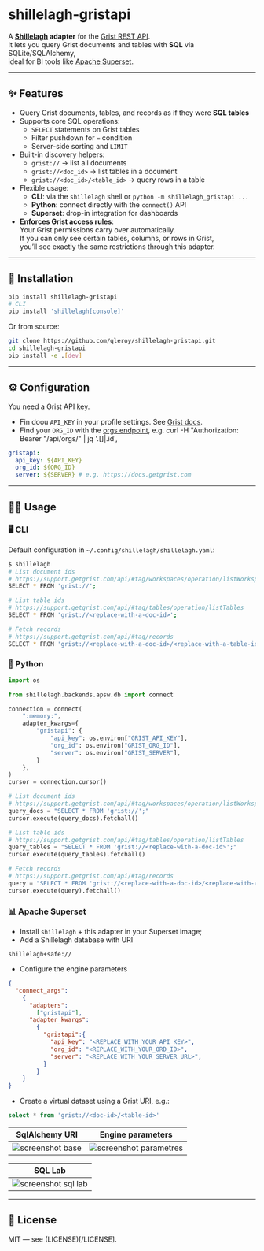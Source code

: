 # shillelagh-gristapi

A **[Shillelagh](https://github.com/betodealmeida/shillelagh) adapter** for the [Grist REST API](https://support.getgrist.com/api/).  
It lets you query Grist documents and tables with **SQL** via SQLite/SQLAlchemy,  
ideal for BI tools like [Apache Superset](https://superset.apache.org/).

---

## ✨ Features

- Query Grist documents, tables, and records as if they were **SQL tables**
- Supports core SQL operations:
  - `SELECT` statements on Grist tables
  - Filter pushdown for `=` condition
  - Server-side sorting and `LIMIT`
- Built-in discovery helpers:
  - `grist://` → list all documents
  - `grist://<doc_id>` → list tables in a document
  - `grist://<doc_id>/<table_id>` → query rows in a table
- Flexible usage:
  - **CLI**: via the `shillelagh` shell or `python -m shillelagh_gristapi ...`
  - **Python**: connect directly with the `connect()` API
  - **Superset**: drop-in integration for dashboards
- **Enforces Grist access rules**:  
  Your Grist permissions carry over automatically.  
  If you can only see certain tables, columns, or rows in Grist,  
  you’ll see exactly the same restrictions through this adapter.

---

## 🚀 Installation

```bash
pip install shillelagh-gristapi
# CLI
pip install 'shillelagh[console]'
```

Or from source:

```bash
git clone https://github.com/qleroy/shillelagh-gristapi.git
cd shillelagh-gristapi
pip install -e .[dev]
```

---

## ⚙️ Configuration
You need a Grist API key. 
- Fin doou `API_KEY` in your profile settings. See [Grist docs](https://support.getgrist.com/rest-api/).
- Find your `ORG_ID`  with the [orgs endpoint](https://support.getgrist.com/api/#tag/orgs/operation/listOrgs), e.g. curl -H "Authorization: Bearer <replace-with-your-apy-key> "<replace-with-your-server>/api/orgs/" | jq '.[]|.id',

```yaml
gristapi:
  api_key: ${API_KEY} 
  org_id: ${ORG_ID} 
  server: ${SERVER} # e.g. https://docs.getgrist.com
```

---

## 🧑‍💻 Usage

### 🖥️ CLI

Default configuration in `~/.config/shillelagh/shillelagh.yaml`:

```bash
$ shillelagh
# List document ids
# https://support.getgrist.com/api/#tag/workspaces/operation/listWorkspaces
SELECT * FROM 'grist://';

# List table ids
# https://support.getgrist.com/api/#tag/tables/operation/listTables
SELECT * FROM 'grist://<replace-with-a-doc-id>';

# Fetch records
# https://support.getgrist.com/api/#tag/records
SELECT * FROM 'grist://<replace-with-a-doc-id>/<replace-with-a-table-id>';
```

### 🐍 Python

```python
import os

from shillelagh.backends.apsw.db import connect

connection = connect(
    ":memory:",
    adapter_kwargs={
        "gristapi": {
            "api_key": os.environ["GRIST_API_KEY"],
            "org_id": os.environ["GRIST_ORG_ID"],
            "server": os.environ["GRIST_SERVER"],
        }
    },
)
cursor = connection.cursor()

# List document ids
# https://support.getgrist.com/api/#tag/workspaces/operation/listWorkspaces
query_docs = "SELECT * FROM 'grist://';"
cursor.execute(query_docs).fetchall()

# List table ids
# https://support.getgrist.com/api/#tag/tables/operation/listTables
query_tables = "SELECT * FROM 'grist://<replace-with-a-doc-id>';"
cursor.execute(query_tables).fetchall()

# Fetch records
# https://support.getgrist.com/api/#tag/records
query = "SELECT * FROM 'grist://<replace-with-a-doc-id>/<replace-with-a-table-id>';"
cursor.execute(query).fetchall()
```

### 📊 Apache Superset

- Install `shillelagh` + this adapter in your Superset image;
- Add a Shillelagh database with URI
```
shillelagh+safe://
```
- Configure the engine parameters
```json
{
  "connect_args":
    {
      "adapters":
        ["gristapi"],
      "adapter_kwargs":
        {
          "gristapi":{
            "api_key": "<REPLACE_WITH_YOUR_API_KEY>",
            "org_id": "<REPLACE_WITH_YOUR_ORD_ID>",
            "server": "<REPLACE_WITH_YOUR_SERVER_URL>",
          }
        }
    }
}
```
- Create a virtual dataset using a Grist URI, e.g.:
```sql
select * from 'grist://<doc-id>/<table-id>'
```

| SqlAlchemy URI | Engine parameters |
| --- | --- |
| ![screenshot base](images/screenshot_base.png)| ![screenshot parametres](images/screenshot_parametres.png) | 

| SQL Lab |
| -- |
|![screenshot sql lab](images/screenshot_sqllab.png)|

--- 

## 📄 License
MIT — see (LICENSE)[/LICENSE].